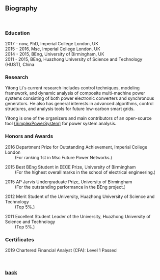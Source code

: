 <br />

## Biography

<br />

### Education

2017 - now, PhD, Imperial College London, UK   
2015 - 2016, Msc, Imperial College London, UK   
2014 - 2015, BEng, University of Birmingham, UK   
2011 - 2015, BEng, Huazhong University of Science and Technology (HUST), China 

### Research

Yitong Li`s current research includes control techniques, modeling framework, and dynamic analysis of composite multi-machine power systems consisting of both power electronic converters and synchronous generators. He also has general interests in advanced algorithms, control structures, and analysis tools for future low-carbon smart grids. 

Yitong is one of the organizers and main contributors of an open-source tool [(SimplexPowerSystem)](https://https://github.com/Future-Power-Networks/Power-System-Analysis-Toolbox) for power system analysis.

### Honors and Awards

2016 Department Prize for Outstanding Achievement, Imperial College London  
&nbsp;&nbsp;&nbsp;&nbsp;&nbsp;&nbsp;&nbsp;&nbsp;(For ranking 1st in Msc Future Power Networks.)   
  
2015 Best BEng Student in EECE Prize, University of Birmingham   
&nbsp;&nbsp;&nbsp;&nbsp;&nbsp;&nbsp;&nbsp;&nbsp;(For the highest overall marks in the school of electrical engineering.)
  
2015 AP Jarvis Undergraduate Prize, University of Birmingham   
&nbsp;&nbsp;&nbsp;&nbsp;&nbsp;&nbsp;&nbsp;&nbsp;(For the outstanding performance in the BEng project.)
  
2012 Merit Student of the University, Huazhong University of Science and Technology  
&nbsp;&nbsp;&nbsp;&nbsp;&nbsp;&nbsp;&nbsp;&nbsp;(Top 5%.)
  
2011 Excellent Student Leader of the University, Huazhong University of Science and Technology  
&nbsp;&nbsp;&nbsp;&nbsp;&nbsp;&nbsp;&nbsp;&nbsp;(Top 5%.)

### Certificates

2019 Chartered Financial Analyst (CFA): Level 1 Passed

<br />

### [back](https://yt-li.github.io/)
